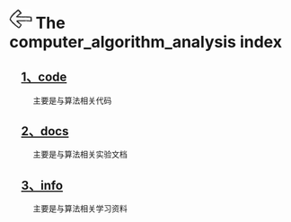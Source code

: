 # [<img style="width:40px;transform:rotate(180deg);" src="../assets/image/back.jpg"/>](../index.md) The computer_algorithm_analysis index

## &emsp;[1、code](code/index.md)

&emsp;&emsp;&emsp;主要是与算法相关代码

## &emsp;[2、docs](docs/index.md)

&emsp;&emsp;&emsp;主要是与算法相关实验文档

## &emsp;[3、info](info/index.md)

&emsp;&emsp;&emsp;主要是与算法相关学习资料
